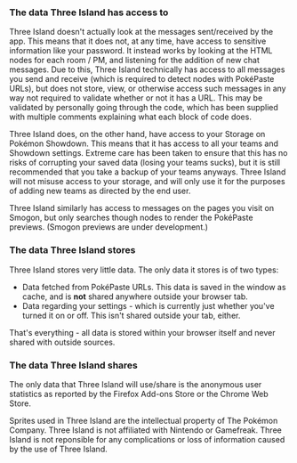 ### The data Three Island has access to

Three Island doesn't actually look at the messages sent/received by the app. This means that it does not, at any time, have access to sensitive information like your password. It instead works by looking at the HTML nodes for each room / PM, and listening for the addition of new chat messages. Due to this, Three Island technically has access to all messages you send and receive (which is required to detect nodes with PokéPaste URLs), but does not store, view, or otherwise access such messages in any way not required to validate whether or not it has a URL. This may be validated by personally going through the code, which has been supplied with multiple comments explaining what each block of code does.

Three Island does, on the other hand, have access to your Storage on Pokémon Showdown. This means that it has access to all your teams and Showdown settings. Extreme care has been taken to ensure that this has no risks of corrupting your saved data (losing your teams sucks), but it is still recommended that you take a backup of your teams anyways. Three Island will not misuse access to your storage, and will only use it for the purposes of adding new teams as directed by the end user.

Three Island similarly has access to messages on the pages you visit on Smogon, but only searches though nodes to render the PokéPaste previews. (Smogon previews are under development.)

### The data Three Island stores

Three Island stores very little data. The only data it stores is of two types:
* Data fetched from PokéPaste URLs. This data is saved in the window as cache, and is **not** shared anywhere outside your browser tab.
* Data regarding your settings - which is currently just whether you've turned it on or off. This isn't shared outside your tab, either.

That's everything - all data is stored within your browser itself and never shared with outside sources. 

### The data Three Island shares

The only data that Three Island will use/share is the anonymous user statistics as reported by the Firefox Add-ons Store or the Chrome Web Store.


Sprites used in Three Island are the intellectual property of The Pokémon Company. Three Island is not affiliated with Nintendo or Gamefreak. Three Island is not reponsible for any complications or loss of information caused by the use of Three Island.